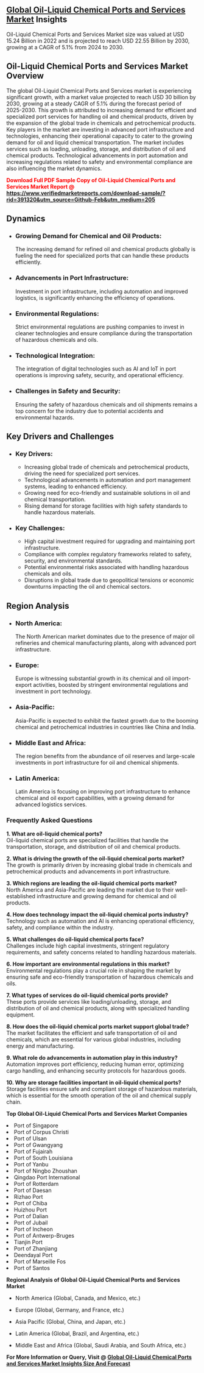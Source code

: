<h2><a href="https://www.verifiedmarketreports.com/download-sample/?rid=391320&amp;utm_source=Github&amp;utm_medium=205" target="_blank">Global Oil-Liquid Chemical Ports and Services Market</a> Insights</h2><p>Oil-Liquid Chemical Ports and Services Market size was valued at USD 15.24 Billion in 2022 and is projected to reach USD 22.55 Billion by 2030, growing at a CAGR of 5.1% from 2024 to 2030.</p><p><h2>Oil-Liquid Chemical Ports and Services Market Overview</h2> <p>The global Oil-Liquid Chemical Ports and Services market is experiencing significant growth, with a market value projected to reach USD 30 billion by 2030, growing at a steady CAGR of 5.1% during the forecast period of 2025-2030. This growth is attributed to increasing demand for efficient and specialized port services for handling oil and chemical products, driven by the expansion of the global trade in chemicals and petrochemical products. Key players in the market are investing in advanced port infrastructure and technologies, enhancing their operational capacity to cater to the growing demand for oil and liquid chemical transportation. The market includes services such as loading, unloading, storage, and distribution of oil and chemical products. Technological advancements in port automation and increasing regulations related to safety and environmental compliance are also influencing the market dynamics.</p> <p><strong><p><span class=""><span style="color: #ff0000;"><strong>Download Full PDF Sample Copy of Oil-Liquid Chemical Ports and Services Market Report</strong> @ </span><a href="https://www.verifiedmarketreports.com/download-sample/?rid=391320&amp;utm_source=Github-Feb&amp;utm_medium=205" target="_blank">https://www.verifiedmarketreports.com/download-sample/?rid=391320&amp;utm_source=Github-Feb&amp;utm_medium=205</a></span></p></strong></p> <h2>Dynamics</h2> <ul> <li><h3>Growing Demand for Chemical and Oil Products:</h3> The increasing demand for refined oil and chemical products globally is fueling the need for specialized ports that can handle these products efficiently.</li> <li><h3>Advancements in Port Infrastructure:</h3> Investment in port infrastructure, including automation and improved logistics, is significantly enhancing the efficiency of operations.</li> <li><h3>Environmental Regulations:</h3> Strict environmental regulations are pushing companies to invest in cleaner technologies and ensure compliance during the transportation of hazardous chemicals and oils.</li> <li><h3>Technological Integration:</h3> The integration of digital technologies such as AI and IoT in port operations is improving safety, security, and operational efficiency.</li> <li><h3>Challenges in Safety and Security:</h3> Ensuring the safety of hazardous chemicals and oil shipments remains a top concern for the industry due to potential accidents and environmental hazards.</li> </ul> <h2>Key Drivers and Challenges</h2> <ul> <li><h3>Key Drivers:</h3> <ul> <li>Increasing global trade of chemicals and petrochemical products, driving the need for specialized port services.</li> <li>Technological advancements in automation and port management systems, leading to enhanced efficiency.</li> <li>Growing need for eco-friendly and sustainable solutions in oil and chemical transportation.</li> <li>Rising demand for storage facilities with high safety standards to handle hazardous materials.</li> </ul> </li> <li><h3>Key Challenges:</h3> <ul> <li>High capital investment required for upgrading and maintaining port infrastructure.</li> <li>Compliance with complex regulatory frameworks related to safety, security, and environmental standards.</li> <li>Potential environmental risks associated with handling hazardous chemicals and oils.</li> <li>Disruptions in global trade due to geopolitical tensions or economic downturns impacting the oil and chemical sectors.</li> </ul> </li> </ul> <h2>Region Analysis</h2> <ul> <li><h3>North America:</h3> The North American market dominates due to the presence of major oil refineries and chemical manufacturing plants, along with advanced port infrastructure.</li> <li><h3>Europe:</h3> Europe is witnessing substantial growth in its chemical and oil import-export activities, boosted by stringent environmental regulations and investment in port technology.</li> <li><h3>Asia-Pacific:</h3> Asia-Pacific is expected to exhibit the fastest growth due to the booming chemical and petrochemical industries in countries like China and India.</li> <li><h3>Middle East and Africa:</h3> The region benefits from the abundance of oil reserves and large-scale investments in port infrastructure for oil and chemical shipments.</li> <li><h3>Latin America:</h3> Latin America is focusing on improving port infrastructure to enhance chemical and oil export capabilities, with a growing demand for advanced logistics services.</li> </ul> <h3>Frequently Asked Questions</h3> <p><strong>1. What are oil-liquid chemical ports?</strong><br>Oil-liquid chemical ports are specialized facilities that handle the transportation, storage, and distribution of oil and chemical products.</p> <p><strong>2. What is driving the growth of the oil-liquid chemical ports market?</strong><br>The growth is primarily driven by increasing global trade in chemicals and petrochemical products and advancements in port infrastructure.</p> <p><strong>3. Which regions are leading the oil-liquid chemical ports market?</strong><br>North America and Asia-Pacific are leading the market due to their well-established infrastructure and growing demand for chemical and oil products.</p> <p><strong>4. How does technology impact the oil-liquid chemical ports industry?</strong><br>Technology such as automation and AI is enhancing operational efficiency, safety, and compliance within the industry.</p> <p><strong>5. What challenges do oil-liquid chemical ports face?</strong><br>Challenges include high capital investments, stringent regulatory requirements, and safety concerns related to handling hazardous materials.</p> <p><strong>6. How important are environmental regulations in this market?</strong><br>Environmental regulations play a crucial role in shaping the market by ensuring safe and eco-friendly transportation of hazardous chemicals and oils.</p> <p><strong>7. What types of services do oil-liquid chemical ports provide?</strong><br>These ports provide services like loading/unloading, storage, and distribution of oil and chemical products, along with specialized handling equipment.</p> <p><strong>8. How does the oil-liquid chemical ports market support global trade?</strong><br>The market facilitates the efficient and safe transportation of oil and chemicals, which are essential for various global industries, including energy and manufacturing.</p> <p><strong>9. What role do advancements in automation play in this industry?</strong><br>Automation improves port efficiency, reducing human error, optimizing cargo handling, and enhancing security protocols for hazardous goods.</p> <p><strong>10. Why are storage facilities important in oil-liquid chemical ports?</strong><br>Storage facilities ensure safe and compliant storage of hazardous materials, which is essential for the smooth operation of the oil and chemical supply chain.</p> </p><p><strong>Top Global Oil-Liquid Chemical Ports and Services Market Companies</strong></p><div data-test-id=""><p><li>Port of Singapore</li><li> Port of Corpus Christi</li><li> Port of Ulsan</li><li> Port of Gwangyang</li><li> Port of Fujairah</li><li> Port of South Louisiana</li><li> Port of Yanbu</li><li> Port of Ningbo Zhoushan</li><li> Qingdao Port International</li><li> Port of Rotterdam</li><li> Port of Daesan</li><li> Rizhao Port</li><li> Port of Chiba</li><li> Huizhou Port</li><li> Port of Dalian</li><li> Port of Jubail</li><li> Port of Incheon</li><li> Port of Antwerp-Bruges</li><li> Tianjin Port</li><li> Port of Zhanjiang</li><li> Deendayal Port</li><li> Port of Marseille Fos</li><li> Port of Santos</li></p><div><strong>Regional Analysis of&nbsp;Global Oil-Liquid Chemical Ports and Services Market</strong></div><ul><li dir="ltr"><p dir="ltr">North America&nbsp;(Global, Canada, and Mexico, etc.)</p></li><li dir="ltr"><p dir="ltr">Europe (Global, Germany, and France, etc.)</p></li><li dir="ltr"><p dir="ltr">Asia Pacific&nbsp;(Global, China, and Japan, etc.)</p></li><li dir="ltr"><p dir="ltr">Latin America&nbsp;(Global, Brazil, and Argentina, etc.)</p></li><li dir="ltr">Middle East and Africa&nbsp;(Global, Saudi Arabia, and South Africa, etc.)</li></ul><p><strong>For More Information or Query, Visit @&nbsp;</strong><strong><a href="https://www.verifiedmarketreports.com/product/oil-liquid-chemical-ports-and-services-market/?utm_source=Github&amp;utm_medium=205" target="_blank">Global Oil-Liquid Chemical Ports and Services Market Insights Size And Forecast</a></strong></p></div>

